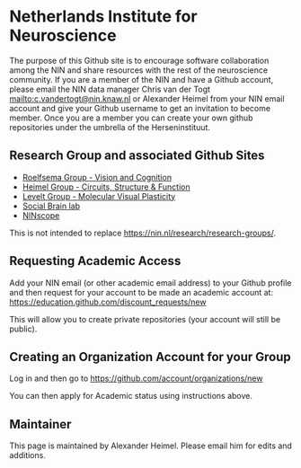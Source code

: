 Netherlands Institute for Neuroscience
======================================

The purpose of this Github site is to encourage software collaboration among the NIN and share resources with the rest of the neuroscience community.
If you are a member of the NIN and have a Github account, please email the NIN data manager Chris van der Togt <mailto:c.vandertogt@nin.knaw.nl> or Alexander Heimel from your NIN email account and give your Github username to get an invitation to become member. Once you are a member you can create your own github repositories under the umbrella of the Herseninstituut.

Research Group and associated Github Sites
---------------

* [Roelfsema Group - Vision and Cognition](https://github.com/VisionandCognition)
* [Heimel Group - Circuits, Structure & Function](https://github.com/heimel)
* [Levelt Group - Molecular Visual Plasticity](https://github.com/leveltlab)
* [Social Brain lab](https://github.com/sblnin)
* [NINscope](https://github.com/ninscope)

This is not intended to replace https://nin.nl/research/research-groups/. 

Requesting Academic Access
--------------------------

Add your NIN email (or other academic email address) to your Github profile and then request for your account to be made an academic account at:
https://education.github.com/discount_requests/new

This will allow you to create private repositories (your account will still be public).

Creating an Organization Account for your Group
-----------------------------------------------
Log in and then go to https://github.com/account/organizations/new

You can then apply for Academic status using instructions above.


Maintainer
----------
This page is maintained by Alexander Heimel. Please email him for edits and additions.
